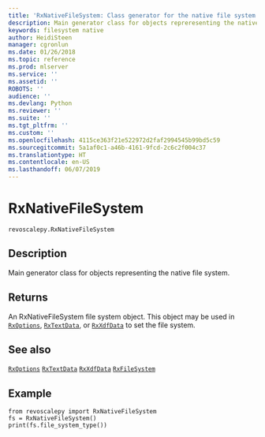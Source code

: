 ```yaml
---
title: 'RxNativeFileSystem: Class generator for the native file system (revoscalepy)'
description: Main generator class for objects repreresenting the native file system.
keywords: filesystem native
author: HeidiSteen
manager: cgronlun
ms.date: 01/26/2018
ms.topic: reference
ms.prod: mlserver
ms.service: ''
ms.assetid: ''
ROBOTS: ''
audience: ''
ms.devlang: Python
ms.reviewer: ''
ms.suite: ''
ms.tgt_pltfrm: ''
ms.custom: ''
ms.openlocfilehash: 4115ce363f21e522972d2faf2994545b99bd5c59
ms.sourcegitcommit: 5a1af0c1-a46b-4161-9fcd-2c6c2f004c37
ms.translationtype: HT
ms.contentlocale: en-US
ms.lasthandoff: 06/07/2019
---
```

# <a name="rxnativefilesystem"></a>RxNativeFileSystem


 



```
revoscalepy.RxNativeFileSystem
```





## <a name="description"></a>Description

Main generator class for objects representing the native file system.


## <a name="returns"></a>Returns

An RxNativeFileSystem file system object. This object may be used in [`RxOptions`](RxOptions.md), [`RxTextData`](RxTextData.md), or [`RxXdfData`](RxXdfData.md) to set the file system.


## <a name="see-also"></a>See also

[`RxOptions`](RxOptions.md)
[`RxTextData`](RxTextData.md)
[`RxXdfData`](RxXdfData.md)
[`RxFileSystem`](RxFileSystem.md)


## <a name="example"></a>Example



```
from revoscalepy import RxNativeFileSystem
fs = RxNativeFileSystem()
print(fs.file_system_type())
```

